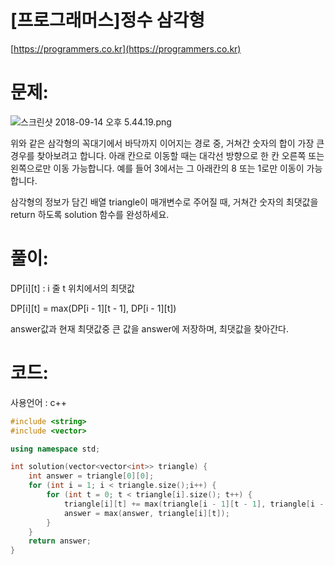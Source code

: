# [프로그래머스]정수 삼각형

[https://programmers.co.kr](https://programmers.co.kr)

# 문제:

![스크린샷 2018-09-14 오후 5.44.19.png](https://grepp-programmers.s3.amazonaws.com/files/production/97ec02cc39/296a0863-a418-431d-9e8c-e57f7a9722ac.png)



위와 같은 삼각형의 꼭대기에서 바닥까지 이어지는 경로 중, 거쳐간 숫자의 합이 가장 큰 경우를 찾아보려고 합니다. 아래 칸으로 이동할 때는 대각선 방향으로 한 칸 오른쪽 또는 왼쪽으로만 이동 가능합니다. 예를 들어 3에서는 그 아래칸의 8 또는 1로만 이동이 가능합니다.



삼각형의 정보가 담긴 배열 triangle이 매개변수로 주어질 때, 거쳐간 숫자의 최댓값을 return 하도록 solution 함수를 완성하세요.



# 풀이:

DP\[i][t] : i 줄 t 위치에서의 최댓값

DP\[i][t] = max(DP\[i - 1][t - 1], DP\[i - 1][t]) 

answer값과 현재 최댓값중 큰 값을 answer에 저장하며, 최댓값을 찾아간다.



# **코드:**

사용언어 : c++
```c++
#include <string>
#include <vector>

using namespace std;

int solution(vector<vector<int>> triangle) {
   	int answer = triangle[0][0];
	for (int i = 1; i < triangle.size();i++) {
		for (int t = 0; t < triangle[i].size(); t++) {
			triangle[i][t] += max(triangle[i - 1][t - 1], triangle[i - 1][t]);
			answer = max(answer, triangle[i][t]);
		}
	}
    return answer;
}
```

